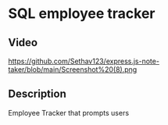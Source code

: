 # SQL employee tracker

## Video
https://github.com/Sethav123/express.js-note-taker/blob/main/Screenshot%20(8).png

## Description
Employee Tracker that prompts users 
